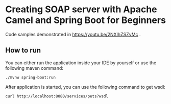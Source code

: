 # Creating SOAP server with Apache Camel and Spring Boot for Beginners
Code samples demonstrated in https://youtu.be/2NXIhZSZvMc .

## How to run
You can either run the application inside your IDE by yourself or use the following maven command:
```shell script
./mvnw spring-boot:run
```
After application is started, you can use the following command to get wsdl:
```shell script
curl http://localhost:8080/services/pets?wsdl
```
